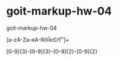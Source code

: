 # goit-markup-hw-04

goit-markup-hw-04

[a-zA-Zа-яА-ЯіІїЇєЄґҐʼ]+

[0-9]{3}-[0-9]{3}-[0-9]{2}-[0-9]{2}
